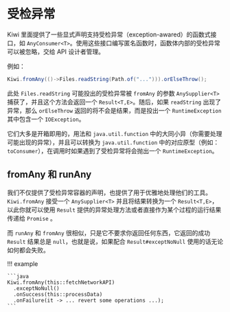 # 受检异常

Kiwi 里面提供了一些显式声明支持受检异常（exception-awared）的函数式接口，如 `AnyConsumer<T>`。使用这些接口编写匿名函数时，函数体内部的受检异常可以被忽略，交给 API 设计者管理。

例如：
```java
Kiwi.fromAny(()->Files.readString(Path.of("..."))).orElseThrow();
```

此处 `Files.readString` 可能投出的受检异常被 `fromAny` 的参数 `AnySupplier<T>` 捕获了，并且这个方法会返回一个 `Result<T,E>`。随后，如果 `readString` 出现了异常，那么 `orElseThrow` 返回的将不会是结果，而是投出一个 `RuntimeException` 其中包含一个 `IOException`。

它们大多是开箱即用的，用法和 `java.util.function` 中的大同小异（你需要处理可能出现的异常），并且可以转换为 `java.util.function` 中的对应原型（例如：`toConsumer`），在调用时如果遇到了受检异常将会抛出一个 `RuntimeException`。

## fromAny 和 runAny

我们不仅提供了受检异常容器的声明，也提供了用于优雅地处理他们的工具。`Kiwi.fromAny` 接受一个 `AnySupplier<T>` 并且将结果转换为一个 `Result<T,E>`，以此你就可以使用 `Result` 提供的异常处理方法或者直接作为某个过程的运行结果传递给 `Promise` 。

而 `runAny` 和 `fromAny` 很相似，只是它不要求你返回任何东西，它返回的成功 `Result` 结果总是 `null`，也就是说，如果配合 `Result#exceptNoNull` 使用的话无论如何都会失败。

!!! example

    ```java
    Kiwi.fromAny(this::fetchNetworkAPI)
      .exceptNoNull()
      .onSuccess(this::processData)
      .onFailure(it -> ... revert some operations ...);
    ```

